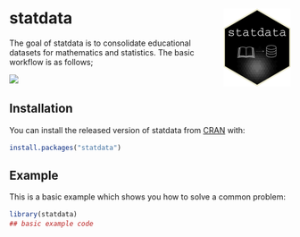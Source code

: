 
# statdata <img src='man/figures/logo.png' align="right" height="139" />

<!-- badges: start -->
<!-- badges: end -->

The goal of statdata is to consolidate educational datasets for mathematics and statistics. The basic workflow is as follows;

![](man/figures/workflow.png)

## Installation

You can install the released version of statdata from [CRAN](https://CRAN.R-project.org) with:

``` r
install.packages("statdata")
```

## Example

This is a basic example which shows you how to solve a common problem:

``` r
library(statdata)
## basic example code
```

